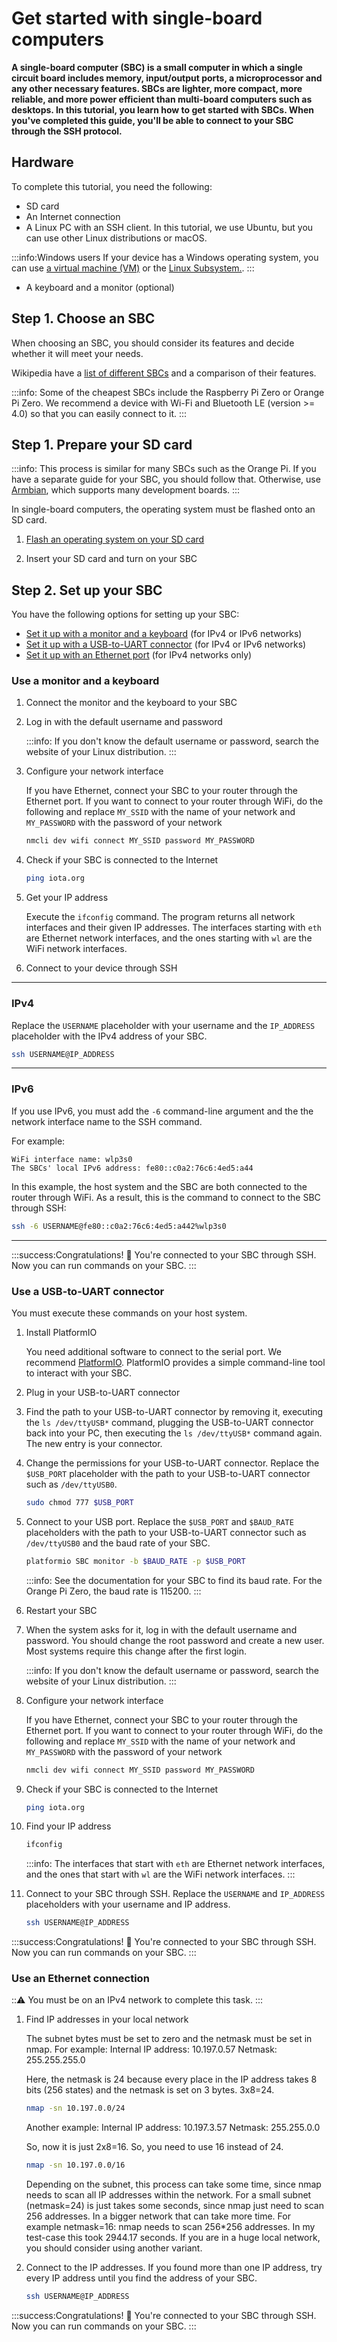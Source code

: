 # Get started with single-board computers

**A single-board computer (SBC) is a small computer in which a single circuit board includes memory, input/output ports, a microprocessor and any other necessary features. SBCs are lighter, more compact, more reliable, and more power efficient than multi-board computers such as desktops. In this tutorial, you learn how to get started with SBCs. When you've completed this guide, you'll be able to connect to your SBC through the SSH protocol.**

## Hardware

To complete this tutorial, you need the following:

- SD card
- An Internet connection
- A Linux PC with an SSH client. In this tutorial, we use Ubuntu, but you can use other Linux distributions or macOS.

:::info:Windows users
If your device has a Windows operating system, you can use [a virtual machine (VM)](root://general/0.1/how-to-guides/set-up-virtual-machine.md) or the [Linux Subsystem.](https://docs.microsoft.com/en-us/windows/wsl/install-win10).
:::

- A keyboard and a monitor (optional)

## Step 1. Choose an SBC

When choosing an SBC, you should consider its features and decide whether it will meet your needs.

Wikipedia have a [list of different SBCs](https://en.wikipedia.org/wiki/Comparison_of_single-board_computers) and a comparison of their features. 

:::info:
Some of the cheapest SBCs include the Raspberry Pi Zero or Orange Pi Zero. 
We recommend a device with Wi-Fi and Bluetooth LE (version >= 4.0) so that you can easily connect to it.
:::

## Step 1. Prepare your SD card

:::info:
This process is similar for many SBCs such as the Orange Pi. 
If you have a separate guide for your SBC, you should follow that. Otherwise, use [Armbian](https://www.armbian.com/download/), which supports many development boards.
:::

In single-board computers, the operating system must be flashed onto an SD card.

1. [Flash an operating system on your SD card](https://www.raspberrypi.org/documentation/installation/installing-images/)

2. Insert your SD card and turn on your SBC

## Step 2. Set up your SBC

You have the following options for setting up your SBC:

- [Set it up with a monitor and a keyboard](#use-a-display-and-keyboard) (for IPv4 or IPv6 networks)
- [Set it up with a USB-to-UART connector](#set-up-your-device-through-a-usb-to-uart-adapter) (for IPv4 or IPv6 networks)
- [Set it up with an Ethernet port](#set-up-ethernet-devices) (for IPv4 networks only)

### Use a monitor and a keyboard

1. Connect the monitor and the keyboard to your SBC

2. Log in with the default username and password

    :::info:
    If you don't know the default username or password, search the website of your Linux distribution.
    :::

3. Configure your network interface

    If you have Ethernet, connect your SBC to your router through the Ethernet port. 
    If you want to connect to your router through WiFi, do the following and replace `MY_SSID` with the name of your network and `MY_PASSWORD` with the password of your network
    
    ```bash
    nmcli dev wifi connect MY_SSID password MY_PASSWORD
    ```
    
4. Check if your SBC is connected to the Internet
    
    ```bash
    ping iota.org
    ```

5. Get your IP address

    Execute the `ifconfig` command. The program returns all network interfaces and their given IP addresses. The interfaces starting with `eth` are Ethernet network interfaces, and the ones starting with `wl` are the WiFi network interfaces.

6. Connect to your device through SSH

--------------------
### IPv4
Replace the `USERNAME` placeholder with your username and the `IP_ADDRESS` placeholder with the IPv4 address of your SBC.

```bash
ssh USERNAME@IP_ADDRESS
```
---
### IPv6
If you use IPv6, you must add the `-6` command-line argument and the the network interface name to the SSH command. 

For example:

```
WiFi interface name: wlp3s0
The SBCs' local IPv6 address: fe80::c0a2:76c6:4ed5:a44
```
    
In this example, the host system and the SBC are both connected to the router through WiFi. As a result, this is the command to connect to the SBC through SSH:
    
```bash
ssh -6 USERNAME@fe80::c0a2:76c6:4ed5:a442%wlp3s0
``` 
--------------------

:::success:Congratulations! :tada:
You're connected to your SBC through SSH. Now you can run commands on your SBC.
:::

### Use a USB-to-UART connector

You must execute these commands on your host system.

1. Install PlatformIO

    You need additional software to connect to the serial port. 
    We recommend [PlatformIO](https://docs.platformio.org/en/latest/userguide/cmd_device.html?highlight=monitor#platformio-device-monitor).
    PlatformIO provides a simple command-line tool to interact with your SBC.

2. Plug in your USB-to-UART connector

3. Find the path to your USB-to-UART connector by removing it, executing the `ls /dev/ttyUSB*` command, plugging the USB-to-UART connector back into your PC, then executing the `ls /dev/ttyUSB*` command again. The new entry is your connector.

4. Change the permissions for your USB-to-UART connector. Replace the `$USB_PORT` placeholder with the path to your USB-to-UART connector such as `/dev/ttyUSB0`.

    ```bash
    sudo chmod 777 $USB_PORT
    ```

5. Connect to your USB port. Replace the `$USB_PORT` and `$BAUD_RATE` placeholders with the path to your USB-to-UART connector such as `/dev/ttyUSB0` and the baud rate of your SBC.

    ```bash
    platformio SBC monitor -b $BAUD_RATE -p $USB_PORT
    ```

    :::info:
    See the documentation for your SBC to find its baud rate. For the Orange Pi Zero, the baud rate is 115200.
    :::

6. Restart your SBC

7. When the system asks for it, log in with the default username and password. You should change the root password and create a new user. Most systems require this change after the first login.

    :::info:
    If you don't know the default username or password, search the website of your Linux distribution.
    :::

8. Configure your network interface

    If you have Ethernet, connect your SBC to your router through the Ethernet port. 
    If you want to connect to your router through WiFi, do the following and replace `MY_SSID` with the name of your network and `MY_PASSWORD` with the password of your network
    
    ```bash
    nmcli dev wifi connect MY_SSID password MY_PASSWORD
    ```
    
9. Check if your SBC is connected to the Internet
    
    ```bash
    ping iota.org
    ```

10. Find your IP address

    ```bash
    ifconfig
    ```

    :::info:
    The interfaces that start with `eth` are Ethernet network interfaces, and the ones that start with `wl` are the WiFi network interfaces.
    :::

11. Connect to your SBC through SSH. Replace the `USERNAME` and `IP_ADDRESS` placeholders with your username and IP address.

    ```bash
    ssh USERNAME@IP_ADDRESS
    ```

:::success:Congratulations! :tada:
You're connected to your SBC through SSH. Now you can run commands on your SBC.
:::

### Use an Ethernet connection

:::warning:
You must be on an IPv4 network to complete this task.
:::

1. Find IP addresses in your local network

    The subnet bytes must be set to zero and the netmask must be set in nmap.
    For example:
    Internal IP address: 10.197.0.57
    Netmask: 255.255.255.0
    
    Here, the netmask is 24 because every place in the IP address takes 8 bits (256 states) and the netmask is set on 3 bytes. 3x8=24.
    
    ```bash
    nmap -sn 10.197.0.0/24
    ```
    
    Another example:
    Internal IP address: 10.197.3.57
    Netmask: 255.255.0.0
    
    So, now it is just 2x8=16. So, you need to use 16 instead of 24.
    
    ```bash
    nmap -sn 10.197.0.0/16
    ```
    
    Depending on the subnet, this process can take some time, since nmap needs to scan all IP addresses within the network. 
    For a small subnet (netmask=24) is just takes some seconds, since nmap just need to scan 256 addresses.
    In a bigger network that can take more time. For example netmask=16: nmap needs to scan 256*256 addresses. 
    In my test-case this took 2944.17 seconds. If you are in a huge local network, you should consider using another variant.

2. Connect to the IP addresses. If you found more than one IP address, try every IP address until you find the address of your SBC.
 
    ```bash
    ssh USERNAME@IP_ADDRESS
    ```

:::success:Congratulations! :tada:
You're connected to your SBC through SSH. Now you can run commands on your SBC.
:::

